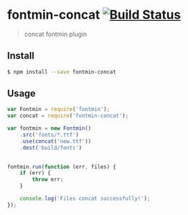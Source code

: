 # fontmin-concat [![Build Status](http://img.shields.io/travis/junmer/fontmin-concat.svg?style=flat)](https://travis-ci.org/junmer/fontmin-concat) 

> concat fontmin plugin

## Install

```sh
$ npm install --save fontmin-concat
```

## Usage

```js
var Fontmin = require('fontmin');
var concat = require('fontmin-concat');

var fontmin = new Fontmin()
    .src('fonts/*.ttf')
    .use(concat('new.ttf'))
    .dest('build/fonts')
    

fontmin.run(function (err, files) {
    if (err) {
        throw err;
    }

    console.log('Files concat successfully!'); 
});
```


